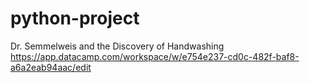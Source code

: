 # python-project
Dr. Semmelweis and the Discovery of Handwashing
https://app.datacamp.com/workspace/w/e754e237-cd0c-482f-baf8-a6a2eab94aac/edit
